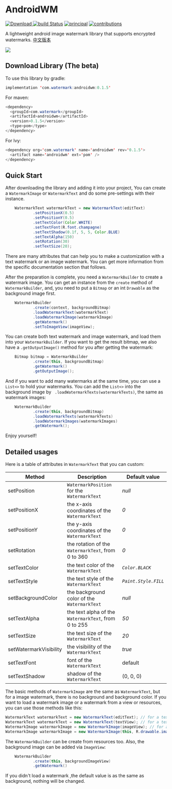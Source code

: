 # AndroidWM
 [ ![Download](https://api.bintray.com/packages/galaxyrockets/AndroidWM/androidwm/images/download.svg) ](https://bintray.com/galaxyrockets/AndroidWM/androidwm/_latestVersion) [![build Status](https://travis-ci.org/GalaxyRockets/AndroidWM.svg?branch=master)](https://travis-ci.org/GalaxyRockets/AndroidWM) [![principal](https://img.shields.io/badge/principal-huangyz0918-yellow.svg)](https://github.com/huangyz0918) [![contributions](https://img.shields.io/badge/contributions-welcome-green.svg)](https://github.com/GalaxyRockets/AndroidWM)

A lightweight android image watermark library that supports encrypted watermarks. [中文版本](./README-CN.md)

![](https://i.loli.net/2018/09/01/5b8aa948a2020.png)

## Download Library (The beta)

To use this library by gradle:

```java
implementation 'com.watermark:androidwm:0.1.5'
```

For maven:

```java
<dependency>
  <groupId>com.watermark</groupId>
  <artifactId>androidwm</artifactId>
  <version>0.1.5</version>
  <type>pom</type>
</dependency>
```

For lvy:

```java
<dependency org='com.watermark' name='androidwm' rev='0.1.5'>
  <artifact name='androidwm' ext='pom' />
</dependency>
```

## Quick Start
After downloading the library and adding it into your project, You can create a `WatermarkImage` or `WatermarkText` and do some pre-settings with their instance.

```java
    WatermarkText watermarkText = new WatermarkText(editText)
            .setPositionX(0.5)
            .setPositionY(0.5)
            .setTextColor(Color.WHITE)
            .setTextFont(R.font.champagne)
            .setTextShadow(0.1f, 5, 5, Color.BLUE)
            .setTextAlpha(150)
            .setRotation(30)
            .setTextSize(20);
```

There are many attributes that can help you to make a customization with a text watermark or an image watermark. You can get more information from the specific documentation section that follows.

After the preparation is complete, you need a `WatermarkBuilder` to create a watermark image. You can get an instance from the `create` method of `WatermarkBuilder`, and, you need to put a `Bitmap` or an int `Drawable` as the background image first.

```java
    WatermarkBuilder
            .create(context, backgroundBitmap)
            .loadWatermarkText(watermarkText)
            .loadWatermarkImage(watermarkImage)
            .getWatermark()
            .setToImageView(imageView);
```

You can create both text watermark and image watermark, and load them into your `WatermarkBuilder`. If you want to get the result bitmap, we also have a `.getOutputImage()` method for you after getting the watermark:

```java
    Bitmap bitmap = WatermarkBuilder
            .create(this, backgroundBitmap)
            .getWatermark()
            .getOutputImage();
```

And if you want to add many watermarks at the same time, you can use a `List<>` to hold your watermarks. You can add the `List<>` into the background image by ` .loadWatermarkTexts(watermarkTexts)`, the same as watermark images:

```java
    WatermarkBuilder
            .create(this, backgroundBitmap)
            .loadWatermarkTexts(watermarkTexts)
            .loadWatermarkImages(watermarkImages)
            .getWatermark();
```

Enjoy yourself!

## Detailed usages

Here is a table of attributes in `WatermarkText` that you can custom:

|   __Method__  | __Description__ | __Default value__ |
| ------------- | ------------- | ------------- |
| setPosition  | `WatermarkPosition` for the  `WatermarkText` | _null_ |
| setPositionX  |  the x-axis coordinates of the `WatermarkText`  | _0_  |
| setPositionY  |  the y-axis coordinates of the `WatermarkText`  | _0_ |
| setRotation  |  the rotation of the `WatermarkText`, from 0 to 360 | _0_  |
| setTextColor   |  the text color of the `WatermarkText` | _`Color.BLACK`_  |
| setTextStyle    |  the text style of the `WatermarkText` | _`Paint.Style.FILL`_  |
| setBackgroundColor   |  the background color of the `WatermarkText` | _null_  |
| setTextAlpha   |  the text alpha of the `WatermarkText`, from 0 to 255 | _50_  |
| setTextSize  |  the text size of the `WatermarkText` | _20_   |
| setWatermarkVisibility  |  the visibility of the `WatermarkText` | _true_   |
| setTextFont  | font of the `WatermarkText` | default  |
| setTextShadow  |  shadow of the `WatermarkText` | (0, 0, 0)  |

The basic methods of `WatermarkImage` are the same as `WatermarkText`, but for a image watermark, there is no background and background color. If you want to load a watermark image or a watermark from a view or resources, you can use those methods like this:

```java
WatermarkText watermarkText = new WatermarkText(editText); // for a text from EditText.
WatermarkText watermarkText = new WatermarkText(textView); // for a text from TextView.
WatermarkImage watermarkImage = new WatermarkImage(imageView); // for an image from ImageView.
WatermarkImage watermarkImage = new WatermarkImage(this, R.drawable.image); // for an image from Resource.
```

The  `WatermarkBuilder` can be create from resources too. Also, the background image can be added via `ImageView`:

```java
    WatermarkBuilder
            .create(this, backgroundImageView)
            .getWatermark()
```

If you didn't load a watermark ,the default value is as the same as background, nothing will be changed.

